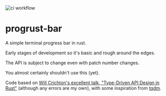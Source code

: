 ![ci workflow](https://github.com/chriswmann/progrust-bar/actions/workflows/ci.yml/badge.svg)

# progrust-bar

A simple terminal progress bar in rust.

Early stages of development so it's basic and rough around the edges.

The API is subject to change even with patch number changes.

You almost certainly shouldn't use this (yet).

Code based on 
[Will Crichton's excellent talk, "Type-Driven API Design in Rust"](https://www.youtube.com/watch?v=bnnacleqg6k)
(although any errors are my own), with some inspiration from [tqdm](https://github.com/tqdm/tqdm).

